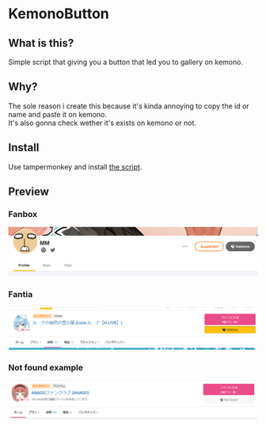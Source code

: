 # KemonoButton

## What is this?
Simple script that giving you a button that led you to gallery on kemono.

## Why?
The sole reason i create this because it's kinda annoying to copy the id or name and paste it on kemono.  
It's also gonna check wether it's exists on kemono or not.

## Install
Use tampermonkey and install [the script](https://raw.githubusercontent.com/mbaharip/KemonoButton/master/src/kemono-button.user.js).

## Preview
### Fanbox
![Fanbox](media/fanbox.png)
### Fantia
![Fantia](media/fantia-exist.png)
### Not found example
![Not found example](media/fantia-not-found.png)
